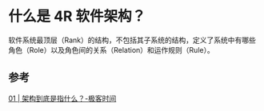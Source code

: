 # 什么是 4R 软件架构？

软件系统最顶层（Rank）的结构，不包括其子系统的结构，定义了系统中有哪些角色（Role）以及角色间的关系（Relation）和运作规则（Rule）。

## 参考

[01 | 架构到底是指什么？-极客时间](https://time.geekbang.org/column/article/6458)